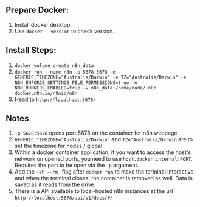 
## Prepare Docker:

1. Install docker desktop
2. Use `docker --version` to check version.

## Install Steps:

1. `docker volume create n8n_data`
2. `docker run --name n8n -p 5678:5678 -e GENERIC_TIMEZONE="Australia/Darwin" -e TZ="Australia/Darwin" -e N8N_ENFORCE_SETTINGS_FILE_PERMISSIONS=true -e N8N_RUNNERS_ENABLED=true -v n8n_data:/home/node/.n8n docker.n8n.io/n8nio/n8n`
3. Head to `http://localhost:5678/`

## Notes

1. `-p 5678:5678` opens port 5678 on the container for n8n webpage
2. `GENERIC_TIMEZONE="Australia/Darwin"` and `TZ="Australia/Darwin` are to set the timezone for nodes / global
3. Within a docker container application, if you want to access the host's network on opened ports, you need to use `host.docker.internal:PORT`. Requires the port to be open via the `-p` argument.
4. Add the `-it --rm ` flag after `docker run` to make the terminal interactive and when the terminal closes, the container is removed as well. Data is saved as it reads from the drive.
5. There is a API available to local-hosted n8n instances at the url `http://localhost:5678/api/v1/docs/#/`
